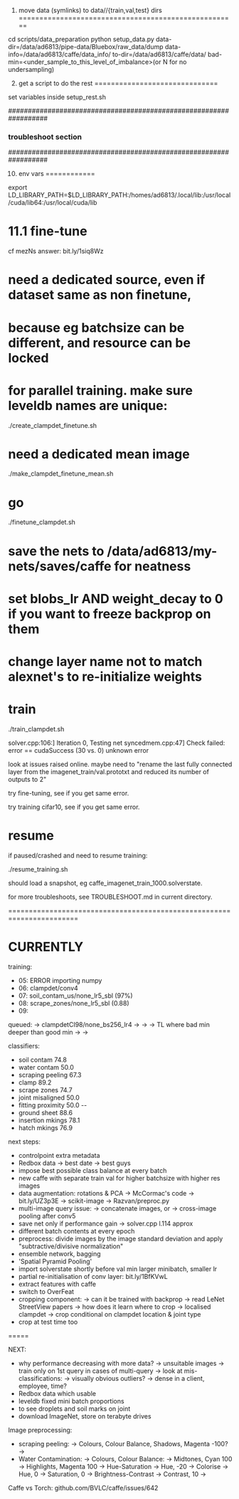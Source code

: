 
1. move data (symlinks) to data/<taskName>/{train,val,test} dirs
=====================================================

cd scripts/data_preparation
python setup_data.py data-dir=/data/ad6813/pipe-data/Bluebox/raw_data/dump data-info=/data/ad6813/caffe/data_info/<taskName> to-dir=/data/ad6813/caffe/data/<taskName> bad-min=<under_sample_to_this_level_of_imbalance>(or N for no undersampling)


2. get a script to do the rest
==============================

set variables inside setup_rest.sh



##################################################################
### troubleshoot section
##################################################################

10. env vars
============

export LD_LIBRARY_PATH=$LD_LIBRARY_PATH:/homes/ad6813/.local/lib:/usr/local/cuda/lib64:/usr/local/cuda/lib


11.1 fine-tune
=============

cf mezNs answer: bit.ly/1siq8Wz

# need a dedicated source, even if dataset same as non finetune,
# because eg batchsize can be different, and resource can be locked
# for parallel training. make sure leveldb names are unique:
./create_clampdet_finetune.sh

# need a dedicated mean image
./make_clampdet_finetune_mean.sh

# go
./finetune_clampdet.sh

# save the nets to /data/ad6813/my-nets/saves/caffe for neatness

# set blobs_lr AND weight_decay to 0 if you want to freeze backprop on them

# change layer name not to match alexnet's to re-initialize weights


train
=========

./train_clampdet.sh

solver.cpp:106:]  Iteration 0, Testing net
syncedmem.cpp:47] Check failed: error == cudaSuccess (30 vs. 0)  unknown error

look at issues raised online.
maybe need to "rename the last fully connected layer from the imagenet_train/val.prototxt and reduced its number of outputs to 2"

try fine-tuning, see if you get same error.

try training cifar10, see if you get same error.


resume
===========

if paused/crashed and need to resume training:

./resume_training.sh

should load a snapshot, eg caffe_imagenet_train_1000.solverstate.


for more troubleshoots, see TROUBLESHOOT.md in current directory.

=======================================================================



CURRENTLY
=========

training:
- 05: ERROR importing numpy
- 06: clampdet/conv4
- 07: soil_contam_us/none_lr5_sbl (97%)
- 08: scrape_zones/none_lr5_sbl (0.88)
- 09: 

queued:
-> clampdetCI98/none_bs256_lr4
-> 
-> 
-> TL where bad min deeper than good min
-> 
-> 



classifiers:
- soil contam       74.8
- water contam      50.0
- scraping peeling  67.3
- clamp             89.2
- scrape zones      74.7
- joint misaligned  50.0
- fitting proximity 50.0
--
- ground sheet      88.6
- insertion mkings  78.1
- hatch mkings      76.9


next steps:
- controlpoint extra metadata
- Redbox data
  -> best date
  -> best guys
- impose best possible class balance at every batch
- new caffe with separate train val for higher batchsize with
  higher res images
- data augmentation: rotations & PCA
  -> McCormac's code
  -> bit.ly/UZ3p3E
  -> scikit-image
  -> Razvan/preproc.py
- multi-image query issue:
  -> concatenate images, or
  -> cross-image pooling after conv5
- save net only if performance gain
  -> solver.cpp l.114 approx
- different batch contents at every epoch
- preprocess: divide images by the image standard deviation and apply
  "subtractive/divisive normalization"
- ensemble network, bagging
- 'Spatial Pyramid Pooling'
- import solverstate shortly before val min
  larger minibatch, smaller lr
- partial re-initialisation of conv layer: bit.ly/1BfKVwL
- extract features with caffe
- switch to OverFeat
- cropping component:
  -> can it be trained with backprop
     -> read LeNet StreetView papers
  -> how does it learn where to crop
     -> localised clampdet
     -> crop conditional on clampdet location & joint type
- crop at test time too
  

=====

NEXT:
- why performance decreasing with more data?
  -> unsuitable images 
  -> train only on 1st query in cases of multi-query
  -> look at mis-classifications:
     -> visually obvious outliers?
     -> dense in a client, employee, time?
- Redbox data which usable 
- leveldb fixed mini batch proportions     
- to see droplets and soil marks on joint
- download ImageNet, store on terabyte drives

  


Image preprocessing:
- scraping peeling:
  -> Colours, Colour Balance, Shadows, Magenta -100?
  ->
- Water Contamination:
  -> Colours, Colour Balance: 
     -> Midtones, Cyan 100
     -> Highlights, Magenta 100
  -> Hue-Saturation
     -> Hue, -20
  -> Colorise
     -> Hue, 0
     -> Saturation, 0
  -> Brightness-Contrast
     -> Contrast, 10
  -> 
     

Caffe vs Torch: github.com/BVLC/caffe/issues/642

